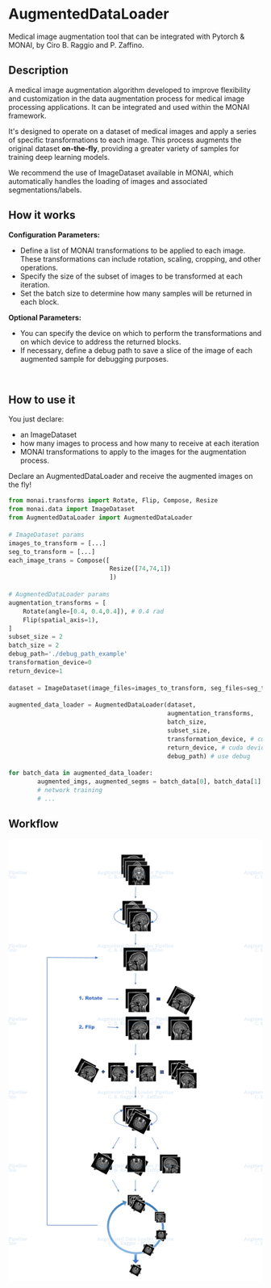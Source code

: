 # AugmentedDataLoader
Medical image augmentation tool that can be integrated with Pytorch & MONAI, by Ciro B. Raggio and P. Zaffino.

## Description
A medical image augmentation algorithm developed to improve flexibility and customization in the data augmentation process for medical image processing applications. It can be integrated and used within the MONAI framework.

It's designed to operate on a dataset of medical images and apply a series of specific transformations to each image. This process augments the original dataset **on-the-fly**, providing a greater variety of samples for training deep learning models.

We recommend the use of ImageDataset available in MONAI, which automatically handles the loading of images and associated segmentations/labels.

## How it works

**Configuration Parameters:**
- Define a list of MONAI transformations to be applied to each image. These transformations can include rotation, scaling, cropping, and other operations.
- Specify the size of the subset of images to be transformed at each iteration.
- Set the batch size to determine how many samples will be returned in each block.

**Optional Parameters:**
- You can specify the device on which to perform the transformations and on which device to address the returned blocks.
- If necessary, define a debug path to save a slice of the image of each augmented sample for debugging purposes.
  
<br>

## How to use it
You just declare:
- an ImageDataset 
- how many images to process and how many to receive at each iteration 
- MONAI transformations to apply to the images for the augmentation process. 

Declare an AugmentedDataLoader and receive the augmented images on the fly!

```python
from monai.transforms import Rotate, Flip, Compose, Resize
from monai.data import ImageDataset
from AugmentedDataLoader import AugmentedDataLoader

# ImageDataset params
images_to_transform = [...]
seg_to_transform = [...]
each_image_trans = Compose([
                            Resize([74,74,1])
                            ])

# AugmentedDataLoader params
augmentation_transforms = [
    Rotate(angle=[0.4, 0.4,0.4]), # 0.4 rad
    Flip(spatial_axis=1),
]
subset_size = 2
batch_size = 2
debug_path='./debug_path_example'
transformation_device=0
return_device=1

dataset = ImageDataset(image_files=images_to_transform, seg_files=seg_to_transform, transform=each_image_trans, seg_transform=each_image_trans)

augmented_data_loader = AugmentedDataLoader(dataset, 
                                            augmentation_transforms, 
                                            batch_size, 
                                            subset_size, 
                                            transformation_device, # cuda device 0
                                            return_device, # cuda device 1
                                            debug_path) # use debug 

for batch_data in augmented_data_loader:
        augmented_imgs, augmented_segms = batch_data[0], batch_data[1]
        # network training
        # ...

```

## Workflow
![AugmentedDataLoaderWorkflow](/assets/workflow.png)

